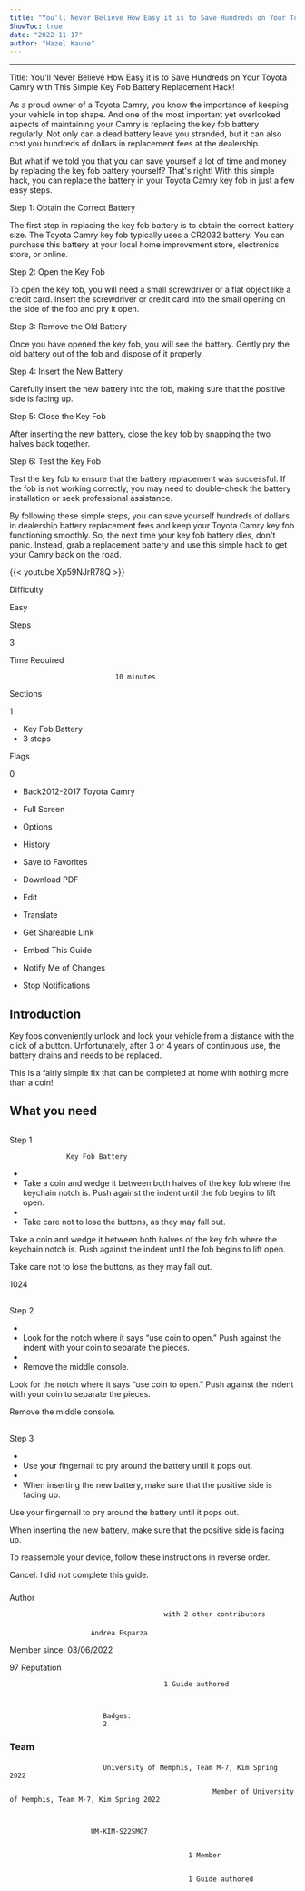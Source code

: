 ```yaml
---
title: "You'll Never Believe How Easy it is to Save Hundreds on Your Toyota Camry with This Simple Key Fob Battery Replacement Hack!"
ShowToc: true 
date: "2022-11-17"
author: "Hazel Kaune"
---
```

*****
Title: You'll Never Believe How Easy it is to Save Hundreds on Your Toyota Camry with This Simple Key Fob Battery Replacement Hack!

As a proud owner of a Toyota Camry, you know the importance of keeping your vehicle in top shape. And one of the most important yet overlooked aspects of maintaining your Camry is replacing the key fob battery regularly. Not only can a dead battery leave you stranded, but it can also cost you hundreds of dollars in replacement fees at the dealership.

But what if we told you that you can save yourself a lot of time and money by replacing the key fob battery yourself? That's right! With this simple hack, you can replace the battery in your Toyota Camry key fob in just a few easy steps.

Step 1: Obtain the Correct Battery

The first step in replacing the key fob battery is to obtain the correct battery size. The Toyota Camry key fob typically uses a CR2032 battery. You can purchase this battery at your local home improvement store, electronics store, or online.

Step 2: Open the Key Fob

To open the key fob, you will need a small screwdriver or a flat object like a credit card. Insert the screwdriver or credit card into the small opening on the side of the fob and pry it open.

Step 3: Remove the Old Battery

Once you have opened the key fob, you will see the battery. Gently pry the old battery out of the fob and dispose of it properly.

Step 4: Insert the New Battery

Carefully insert the new battery into the fob, making sure that the positive side is facing up.

Step 5: Close the Key Fob

After inserting the new battery, close the key fob by snapping the two halves back together.

Step 6: Test the Key Fob

Test the key fob to ensure that the battery replacement was successful. If the fob is not working correctly, you may need to double-check the battery installation or seek professional assistance.

By following these simple steps, you can save yourself hundreds of dollars in dealership battery replacement fees and keep your Toyota Camry key fob functioning smoothly. So, the next time your key fob battery dies, don't panic. Instead, grab a replacement battery and use this simple hack to get your Camry back on the road.

{{< youtube Xp59NJrR78Q >}} 







Difficulty
 



Easy         
 








Steps
 
3
 



Time Required
 

                              10 minutes            
 


Sections
 
1
 
- Key Fob Battery
 - 3 steps

 




Flags
 
0
 
- Back2012-2017 Toyota Camry
 - Full Screen
 - Options

 
- History
 - Save to Favorites
 - Download PDF
 - Edit
 - Translate
 - Get Shareable Link
 - Embed This Guide
 - Notify Me of Changes
 - Stop Notifications

 
## Introduction
 
Key fobs conveniently unlock and lock your vehicle from a distance with the click of a button. Unfortunately, after 3 or 4 years of continuous use, the battery drains and needs to be replaced.
 
This is a fairly simple fix that can be completed at home with nothing more than a coin!
 
## What you need
 
## 

Step 1

                  Key Fob Battery               


 
- 
 - Take a coin and wedge it between both halves of the key fob where the keychain notch is. Push against the indent until the fob begins to lift open.
 - 
 - Take care not to lose the buttons, as they may fall out.

 
Take a coin and wedge it between both halves of the key fob where the keychain notch is. Push against the indent until the fob begins to lift open.
 
Take care not to lose the buttons, as they may fall out.
 
1024
 
## 

Step 2


 
- 
 - Look for the notch where it says “use coin to open." Push against the indent with your coin to separate the pieces.
 - 
 - Remove the middle console.

 
Look for the notch where it says “use coin to open." Push against the indent with your coin to separate the pieces.
 
Remove the middle console.
 
## 

Step 3


 
- 
 - Use your fingernail to pry around the battery until it pops out.
 - 
 - When inserting the new battery, make sure that the positive side is facing up.

 
Use your fingernail to pry around the battery until it pops out.
 
When inserting the new battery, make sure that the positive side is facing up.
 
To reassemble your device, follow these instructions in reverse order.
 

Cancel: I did not complete this guide.

 


 
### 
Author

 

                                          with 2 other contributors 
 
#### 

                        Andrea Esparza                     

 
Member since: 03/06/2022
 
97 Reputation
 

                                          1 Guide authored                  
 


                           Badges:
                           2


 

 
### Team
 
#### 

                           University of Memphis, Team M-7, Kim Spring 2022                        

                                                      Member of University of Memphis, Team M-7, Kim Spring 2022 

 

                        UM-KIM-S22SMG7                     
 

                                                1 Member                     
 

                                                1 Guide authored                     



